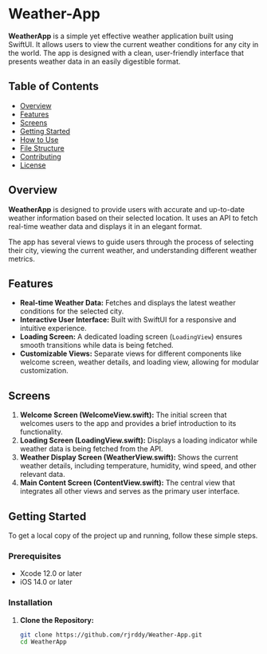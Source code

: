 # Weather-App

**WeatherApp** is a simple yet effective weather application built using SwiftUI. It allows users to view the current weather conditions for any city in the world. The app is designed with a clean, user-friendly interface that presents weather data in an easily digestible format.

## Table of Contents

- [Overview](#overview)
- [Features](#features)
- [Screens](#screens)
- [Getting Started](#getting-started)
- [How to Use](#how-to-use)
- [File Structure](#file-structure)
- [Contributing](#contributing)
- [License](#license)

## Overview

**WeatherApp** is designed to provide users with accurate and up-to-date weather information based on their selected location. It uses an API to fetch real-time weather data and displays it in an elegant format. 

The app has several views to guide users through the process of selecting their city, viewing the current weather, and understanding different weather metrics.

## Features

- **Real-time Weather Data:** Fetches and displays the latest weather conditions for the selected city.
- **Interactive User Interface:** Built with SwiftUI for a responsive and intuitive experience.
- **Loading Screen:** A dedicated loading screen (`LoadingView`) ensures smooth transitions while data is being fetched.
- **Customizable Views:** Separate views for different components like welcome screen, weather details, and loading view, allowing for modular customization.

## Screens

1. **Welcome Screen (WelcomeView.swift):** The initial screen that welcomes users to the app and provides a brief introduction to its functionality.
2. **Loading Screen (LoadingView.swift):** Displays a loading indicator while weather data is being fetched from the API.
3. **Weather Display Screen (WeatherView.swift):** Shows the current weather details, including temperature, humidity, wind speed, and other relevant data.
4. **Main Content Screen (ContentView.swift):** The central view that integrates all other views and serves as the primary user interface.

## Getting Started

To get a local copy of the project up and running, follow these simple steps.

### Prerequisites

- Xcode 12.0 or later
- iOS 14.0 or later

### Installation

1. **Clone the Repository:**
   ```bash
   git clone https://github.com/rjrddy/Weather-App.git
   cd WeatherApp
